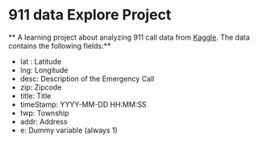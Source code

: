 # 911 data Explore Project

** A learning project about analyzing 911 call data from [Kaggle](https://www.kaggle.com/). The data contains the following fields:**

* lat : Latitude
* lng: Longitude
* desc: Description of the Emergency Call
* zip: Zipcode
* title: Title
* timeStamp: YYYY-MM-DD HH:MM:SS
* twp: Township
* addr: Address
* e: Dummy variable (always 1)
